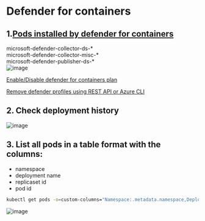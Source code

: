 # Defender for containers
## 1.[Pods installed by defender for containers](https://learn.microsoft.com/en-us/azure/defender-for-cloud/defender-for-containers-architecture?tabs=defender-for-container-arch-aks#defender-profile-component-details)

microsoft-defender-collector-ds-* <br>
microsoft-defender-collector-misc-* <br>
microsoft-defender-publisher-ds-* <br>
![image](https://user-images.githubusercontent.com/96930989/235035899-6b0e91e4-9619-4fe2-84f1-610988957bc8.png)


[Enable/Disable defender for containers plan](https://learn.microsoft.com/en-us/azure/defender-for-cloud/defender-for-containers-enable?tabs=aks-deploy-portal%2Ck8s-deploy-asc%2Ck8s-verify-asc%2Ck8s-remove-arc%2Caks-removeprofile-api&pivots=defender-for-container-aks)

[Remove defender profiles using REST API or Azure CLI](https://learn.microsoft.com/en-us/azure/defender-for-cloud/defender-for-containers-enable?tabs=aks-deploy-portal%2Ck8s-deploy-asc%2Ck8s-verify-asc%2Ck8s-remove-arc%2Ck8s-remove-cli&pivots=defender-for-container-aks#remove-the-defender-profile)

## 2. Check deployment history
![image](https://github.com/user-attachments/assets/c9c3f0a5-4ea0-457c-99bf-efd57966a397)

## 3. List all pods in a table format with the columns: 
* namespace
* deployment name
* replicaset id
* pod id
```sh
kubectl get pods -o=custom-columns="Namespace:.metadata.namespace,Deployment:.metadata.ownerReferences[?(@.kind=='Deployment')].name,ReplicaSet:.metadata.ownerReferences[?(@.kind=='ReplicaSet')].name,Pod:.metadata.name" --all-namespaces
```
![image](https://github.com/user-attachments/assets/4d67ff97-b52b-4a9b-b2e3-927d8ce8008b)
